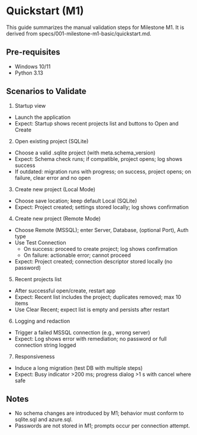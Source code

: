 # Quickstart (M1)

This guide summarizes the manual validation steps for Milestone M1. It is derived from specs/001-milestone-m1-basic/quickstart.md.

## Pre-requisites
- Windows 10/11
- Python 3.13

## Scenarios to Validate

1) Startup view
- Launch the application
- Expect: Startup shows recent projects list and buttons to Open and Create

2) Open existing project (SQLite)
- Choose a valid .sqlite project (with meta.schema_version)
- Expect: Schema check runs; if compatible, project opens; log shows success
- If outdated: migration runs with progress; on success, project opens; on failure, clear error and no open

3) Create new project (Local Mode)
- Choose save location; keep default Local (SQLite)
- Expect: Project created; settings stored locally; log shows confirmation

4) Create new project (Remote Mode)
- Choose Remote (MSSQL); enter Server, Database, (optional Port), Auth type
- Use Test Connection
  - On success: proceed to create project; log shows confirmation
  - On failure: actionable error; cannot proceed
- Expect: Project created; connection descriptor stored locally (no password)

5) Recent projects list
- After successful open/create, restart app
- Expect: Recent list includes the project; duplicates removed; max 10 items
- Use Clear Recent; expect list is empty and persists after restart

6) Logging and redaction
- Trigger a failed MSSQL connection (e.g., wrong server)
- Expect: Log shows error with remediation; no password or full connection string logged

7) Responsiveness
- Induce a long migration (test DB with multiple steps)
- Expect: Busy indicator >200 ms; progress dialog >1 s with cancel where safe

## Notes
- No schema changes are introduced by M1; behavior must conform to sqlite.sql and azure.sql.
- Passwords are not stored in M1; prompts occur per connection attempt.

